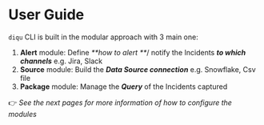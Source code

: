 # User Guide

`diqu` CLI is built in the modular approach with 3 main one:

1. **Alert** module: Define _**how to alert **_/ notify the Incidents _**to which channels**_ e.g. Jira, Slack
2. **Source** module: Build the _**Data Source connection**_ e.g. Snowflake, Csv file
3. **Package** module: Manage the _**Query**_ of the Incidents captured

👉 _See the next pages for more information of how to configure the modules_
